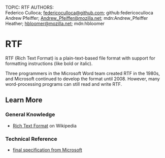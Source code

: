 TOPIC: RTF
AUTHORS: Federico Culloca; federicoculloca@github.com; github:federicoculloca
         Andrew Pfeiffer; Andrew_Pfeiffer@mozilla.net; mdn:Andrew_Pfeiffer
         Heather; hbloomer@mozilla.net; mdn:hbloomer

# RTF

RTF (Rich Text Format) is a plain-text-based file format with support for formatting
instructions (like bold or italic).

Three programmers in the Microsoft Word team created RTF in the 1980s, and Microsoft
continued to develop the format until 2008. However, many word-processing programs can
still read and write RTF.

## Learn More

### General Knowledge

- [Rich Text Format](https://en.wikipedia.org/wiki/Rich%20Text%20Format) on Wikipedia

### Technical Reference

- [final specification from Microsoft](http://www.microsoft.com/en-us/download/details.aspx?id=10725)
